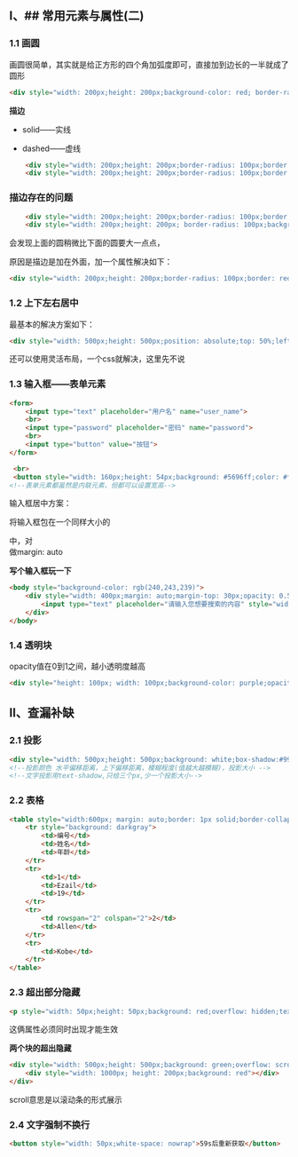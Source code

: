 ## Ⅰ、## 常用元素与属性(二)

### 1.1 画圆

画圆很简单，其实就是给正方形的四个角加弧度即可，直接加到边长的一半就成了圆形

```html
<div style="width: 200px;height: 200px;background-color: red; border-radius: 100px"></div>
```

**描边**

- solid——实线

- dashed——虚线

```html
    <div style="width: 200px;height: 200px;border-radius: 100px;border: orange 2px solid"></div>
    <div style="width: 200px;height: 200px;border-radius: 100px;border: purple 2px dashed"></div>
```

### **描边存在的问题**

```html
    <div style="width: 200px;height: 200px;border-radius: 100px;border: red 2px solid"></div>
    <div style="width: 200px;height: 200px; border-radius: 100px;background-color: red;"></div>
```

会发现上面的圆稍微比下面的圆要大一点点，

原因是描边是加在外面，加一个属性解决如下：

```html
<div style="width: 200px;height: 200px;border-radius: 100px;border: red 2px solid;box-sizing: border-box"></div>
```

### 1.2 上下左右居中

最基本的解决方案如下：

```html
<div style="width: 500px;height: 500px;position: absolute;top: 50%;left: 50%;background: red;margin-top: -250px;margin-left: -250px;"></div>
```

还可以使用灵活布局，一个css就解决，这里先不说

### 1.3 输入框——表单元素

```html
<form>
	<input type="text" placeholder="用户名" name="user_name">
    <br>
    <input type="password" placeholder="密码" name="password">
    <br>
    <input type="button" value="按钮">
</form>

 <br>
 <button style="width: 160px;height: 54px;background: #5696ff;color: #fff;font-size: 26px;border: none;outline: none">按钮</button>
<!--表单元素都虽然是内联元素，但都可以设置宽高-->
```

输入框居中方案：

将输入框包在一个同样大小的<div>中，对<div>做margin: auto

**写个输入框玩一下**

```html
<body style="background-color: rgb(240,243,239)">
    <div style="width: 400px;margin: auto;margin-top: 30px;opacity: 0.5;">
        <input type="text" placeholder="请输入您想要搜索的内容" style="width: 395px;height: 30px;padding-left: 5px;border: none;outline: none">
    </div>
</body>
```



### 1.4 透明块

opacity值在0到1之间，越小透明度越高

```html
<div style="height: 100px; width: 100px;background-color: purple;opacity: 0.5;"></div>
```

## Ⅱ、查漏补缺

### 2.1 投影

```html
<div style="width: 500px;height: 500px;background: white;box-shadow:#999999 0px 0px 20px 20px;margin: auto;margin-top: 200px;"></div>
<!--投影颜色 水平偏移距离，上下偏移距离，模糊程度(值越大越模糊)，投影大小 -->
<!--文字投影用text-shadow,只给三个px,少一个投影大小-->
```

### 2.2 表格

```html
<table style="width:600px; margin: auto;border: 1px solid;border-collapse: collapse">
    <tr style="background: darkgray">
        <td>编号</td>
        <td>姓名</td>
        <td>年龄</td>
    </tr>
    <tr>
        <td>1</td>
        <td>Ezail</td>
        <td>19</td>
    </tr>
    <tr>
        <td rowspan="2" colspan="2">2</td>
        <td>Allen</td>
    </tr>
    <tr>
        <td>Kobe</td>
    </tr>
</table>
```

### 2.3 超出部分隐藏

```html
<p style="width: 50px;height: 50px;background: red;overflow: hidden;text-overflow: ellipsis">aaaaaaaaaaaaaaaaaaaaaaaaaaaaa</p>
```

这俩属性必须同时出现才能生效

**两个块的超出隐藏**

```html
<div style="width: 500px;height: 500px;background: green;overflow: scroll">
    <div style="width: 1000px; height: 200px;background: red"></div>
</div>
```

scroll意思是以滚动条的形式展示

### 2.4 文字强制不换行

```html
<button style="width: 50px;white-space: nowrap">59s后重新获取</button>
```
